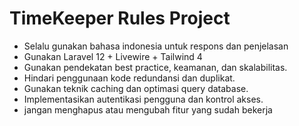 
# TimeKeeper Rules Project
- Selalu gunakan bahasa indonesia untuk respons dan penjelasan
- Gunakan Laravel 12 + Livewire + Tailwind 4
- Gunakan pendekatan best practice, keamanan, dan skalabilitas.
- Hindari penggunaan kode redundansi dan duplikat.
- Gunakan teknik caching dan optimasi query database.
- Implementasikan autentikasi pengguna dan kontrol akses.
- jangan menghapus atau mengubah fitur yang sudah bekerja



